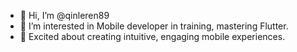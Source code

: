 - 👋 Hi, I’m @qinleren89
- 👀 I’m interested in Mobile developer in training, mastering Flutter. 
- 🌱 Excited about creating intuitive, engaging mobile experiences.
